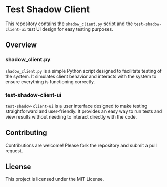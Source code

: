 # Test Shadow Client

This repository contains the `shadow_client.py` script and the `test-shadow-client-ui` test UI design for easy testing purposes.

## Overview

### shadow_client.py

`shadow_client.py` is a simple Python script designed to facilitate testing of the system. It simulates client behavior and interacts with the system to ensure everything is functioning correctly.

### test-shadow-client-ui

`test-shadow-client-ui` is a user interface designed to make testing straightforward and user-friendly. It provides an easy way to run tests and view results without needing to interact directly with the code.

## Contributing

Contributions are welcome! Please fork the repository and submit a pull request.

## License

This project is licensed under the MIT License.